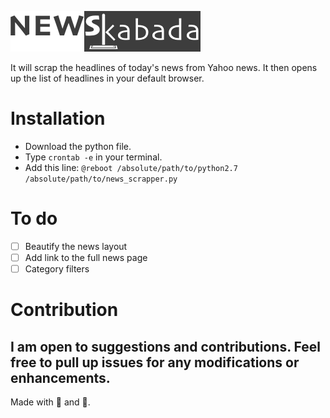 ![news_kabada](news_kabada.png)

It will scrap the headlines of today's news from Yahoo news. It then opens up the list of headlines in your default browser.

# Installation

- Download the python file.
- Type `crontab -e` in your terminal.
- Add this line: `@reboot /absolute/path/to/python2.7 /absolute/path/to/news_scrapper.py`

# To do

- [ ] Beautify the news layout
- [ ] Add link to the full news page
- [ ] Category filters

# Contribution
I am open to suggestions and contributions. Feel free to pull up issues for any modifications or enhancements.
---

Made with :blue_heart: and :musical_note:.